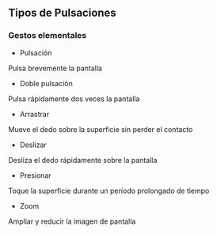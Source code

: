 ## Tipos de Pulsaciones

### Gestos elementales


* Pulsación

Pulsa brevemente la pantalla


* Doble pulsación

Pulsa rápidamente dos veces la pantalla


* Arrastrar

Mueve el dedo sobre la superficie sin perder el contacto


* Deslizar

Desliza el dedo rápidamente sobre la pantalla


* Presionar

Toque la superficie durante un período prolongado de tiempo


* Zoom

Ampliar y reducir la imagen de pantalla


